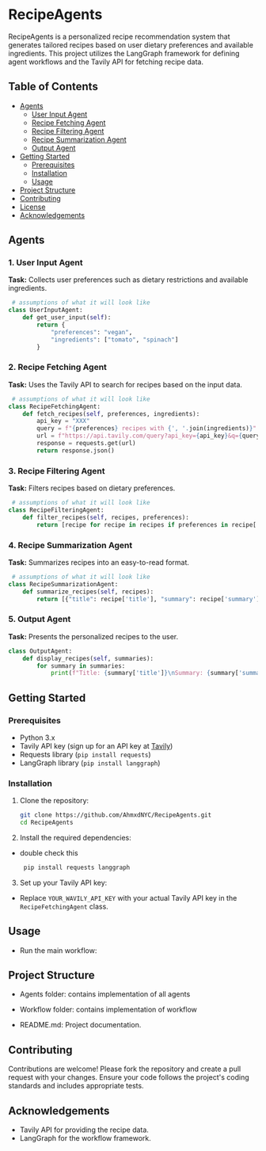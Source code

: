 # RecipeAgents

RecipeAgents is a personalized recipe recommendation system that generates tailored recipes based on user dietary preferences and available ingredients. This project utilizes the LangGraph framework for defining agent workflows and the Tavily API for fetching recipe data.

## Table of Contents

- [Agents](#agents)
  - [User Input Agent](#1-user-input-agent)
  - [Recipe Fetching Agent](#2-recipe-fetching-agent)
  - [Recipe Filtering Agent](#3-recipe-filtering-agent)
  - [Recipe Summarization Agent](#4-recipe-summarization-agent)
  - [Output Agent](#5-output-agent)
- [Getting Started](#getting-started)
  - [Prerequisites](#prerequisites)
  - [Installation](#installation)
  - [Usage](#usage)
- [Project Structure](#project-structure)
- [Contributing](#contributing)
- [License](#license)
- [Acknowledgements](#acknowledgements)

## Agents

### 1. User Input Agent

**Task:** Collects user preferences such as dietary restrictions and available ingredients.

```python
 # assumptions of what it will look like
class UserInputAgent:
    def get_user_input(self):
        return {
            "preferences": "vegan",
            "ingredients": ["tomato", "spinach"]
        }
```

### 2. Recipe Fetching Agent

**Task:** Uses the Tavily API to search for recipes based on the input data.

```python
 # assumptions of what it will look like
class RecipeFetchingAgent:
    def fetch_recipes(self, preferences, ingredients):
        api_key = "XXX"
        query = f"{preferences} recipes with {', '.join(ingredients)}"
        url = f"https://api.tavily.com/query?api_key={api_key}&q={query}"
        response = requests.get(url)
        return response.json()

```

### 3. Recipe Filtering Agent

**Task:** Filters recipes based on dietary preferences.

```python
 # assumptions of what it will look like
class RecipeFilteringAgent:
    def filter_recipes(self, recipes, preferences):
        return [recipe for recipe in recipes if preferences in recipe['tags']]
```

### 4. Recipe Summarization Agent

**Task:** Summarizes recipes into an easy-to-read format.

```python
 # assumptions of what it will look like
class RecipeSummarizationAgent:
    def summarize_recipes(self, recipes):
        return [{"title": recipe['title'], "summary": recipe['summary']} for recipe in recipes]
```

### 5. Output Agent

**Task:** Presents the personalized recipes to the user.

```python
class OutputAgent:
    def display_recipes(self, summaries):
        for summary in summaries:
            print(f"Title: {summary['title']}\nSummary: {summary['summary']}\n")
```

## Getting Started

### Prerequisites

- Python 3.x
- Tavily API key (sign up for an API key at [Tavily](https://api.tavily.com))
- Requests library (`pip install requests`)
- LangGraph library (`pip install langgraph`)

### Installation

1. Clone the repository:

   ```sh
   git clone https://github.com/AhmxdNYC/RecipeAgents.git
   cd RecipeAgents
   ```

2. Install the required dependencies:

- double check this
  ```sh
   pip install requests langgraph
  ```

3. Set up your Tavily API key:

- Replace `YOUR_WAVILY_API_KEY` with your actual Tavily API key in the `RecipeFetchingAgent` class.

## Usage

- Run the main workflow:

## Project Structure

- Agents folder: contains implementation of all agents

- Workflow folder: contains implementation of workflow

- README.md: Project documentation.

## Contributing

Contributions are welcome! Please fork the repository and create a pull request with your changes. Ensure your code follows the project's coding standards and includes appropriate tests.

## Acknowledgements

- Tavily API for providing the recipe data.
- LangGraph for the workflow framework.
